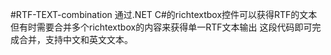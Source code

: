 #RTF-TEXT-combination
通过.NET C#的richtextbox控件可以获得RTF的文本
但有时需要合并多个richtextbox的内容来获得单一RTF文本输出
这段代码即可完成合并，支持中文和英文文本。
